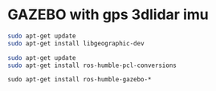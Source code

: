 # GAZEBO with gps 3dlidar imu

```bash
sudo apt-get update
sudo apt-get install libgeographic-dev
```
```bash
sudo apt-get update
sudo apt-get install ros-humble-pcl-conversions
```
```
sudo apt-get install ros-humble-gazebo-*
```
